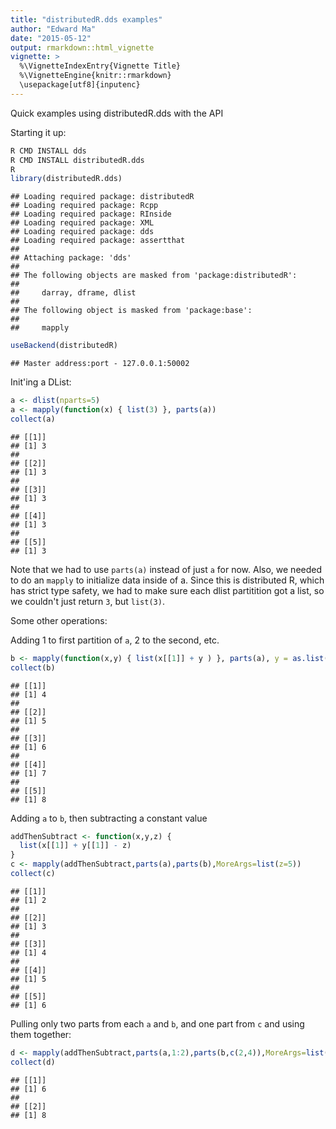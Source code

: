 ```yaml
---
title: "distributedR.dds examples"
author: "Edward Ma"
date: "2015-05-12"
output: rmarkdown::html_vignette
vignette: >
  %\VignetteIndexEntry{Vignette Title}
  %\VignetteEngine{knitr::rmarkdown}
  \usepackage[utf8]{inputenc}
---
```


Quick examples using distributedR.dds with the API

Starting it up:

```r
R CMD INSTALL dds
R CMD INSTALL distributedR.dds
R
library(distributedR.dds)
```

```
## Loading required package: distributedR
## Loading required package: Rcpp
## Loading required package: RInside
## Loading required package: XML
## Loading required package: dds
## Loading required package: assertthat
## 
## Attaching package: 'dds'
## 
## The following objects are masked from 'package:distributedR':
## 
##     darray, dframe, dlist
## 
## The following object is masked from 'package:base':
## 
##     mapply
```

```r
useBackend(distributedR)
```

```
## Master address:port - 127.0.0.1:50002
```

Init'ing a DList:

```r
a <- dlist(nparts=5)
a <- mapply(function(x) { list(3) }, parts(a))
collect(a)
```

```
## [[1]]
## [1] 3
## 
## [[2]]
## [1] 3
## 
## [[3]]
## [1] 3
## 
## [[4]]
## [1] 3
## 
## [[5]]
## [1] 3
```

Note that we had to use `parts(a)` instead of just `a` for now. Also, we needed to do an `mapply` to initialize data inside of a. Since this is distributed R, which has strict type safety, we had to make sure each dlist partitition got a list, so we couldn't just return `3`, but `list(3)`.

Some other operations:

Adding 1 to first partition of `a`, 2 to the second, etc.

```r
b <- mapply(function(x,y) { list(x[[1]] + y ) }, parts(a), y = as.list(1:5))
collect(b)
```

```
## [[1]]
## [1] 4
## 
## [[2]]
## [1] 5
## 
## [[3]]
## [1] 6
## 
## [[4]]
## [1] 7
## 
## [[5]]
## [1] 8
```

Adding `a` to `b`, then subtracting a constant value

```r
addThenSubtract <- function(x,y,z) {
  list(x[[1]] + y[[1]] - z)
}
c <- mapply(addThenSubtract,parts(a),parts(b),MoreArgs=list(z=5))
collect(c)
```

```
## [[1]]
## [1] 2
## 
## [[2]]
## [1] 3
## 
## [[3]]
## [1] 4
## 
## [[4]]
## [1] 5
## 
## [[5]]
## [1] 6
```

Pulling only two parts from each `a` and `b`, and one part from `c` and using them together:

```r
d <- mapply(addThenSubtract,parts(a,1:2),parts(b,c(2,4)),MoreArgs=list(z=collect(c,1)[[1]]))
collect(d)
```

```
## [[1]]
## [1] 6
## 
## [[2]]
## [1] 8
```
